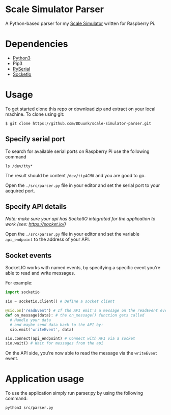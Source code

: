 # Scale Simulator Parser

A Python-based parser for my [Scale Simulator](https://github.com/DDuunk/scale-simulator.git) written for Raspberry Pi.

# Dependencies

* [Python3](https://www.python.org/download/releases/3.0/)
* Pip3
* [PySerial](https://pyserial.readthedocs.io/en/latest/pyserial.html)
* [SocketIo](https://python-socketio.readthedocs.io/en/latest/server.html)

# Usage

To get started clone this repo or download zip and extract on your local machine. To clone using git:

```shell
$ git clone https://github.com/DDuunk/scale-simulator-parser.git
```

## Specify serial port

To search for available serial ports on Raspberry Pi use the following command

```shell
ls /dev/tty*
```

The result should be content ```/dev/ttyACM0``` and you are good to go.

Open the `./src/parser.py` file in your editor and set the serial port to your acquired port.

## Specify API details

*Note: make sure your api has SocketIO integrated for the application to work (see: https://socket.io/)*

Open the `./src/parser.py` file in your editor and set the variable `api_endpoint` to the address of your API.

## Socket events

Socket.IO works with named events, by specifying a specific event you're able to read and write messages.

For example: 

```python
import socketio

sio = socketio.Client() # Define a socket client

@sio.on('readEvent') # If the API emit's a message on the readEvent event
def on_message(data): # the on_message() function gets called
  # Handle your data
  # and maybe send data back to the API by:
  sio.emit('writeEvent', data)

sio.connect(api_endpoint) # Connect with API via a socket
sio.wait() # Wait for messages from the api
```

On the API side, you're now able to read the message via the `writeEvent` event.

# Application usage

To use the application simply run parser.py by using the following command: 

```shell
python3 src/parser.py
```
